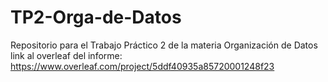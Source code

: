 # TP2-Orga-de-Datos
Repositorio para el Trabajo Práctico 2 de la materia Organización de Datos
link al overleaf del informe: https://www.overleaf.com/project/5ddf40935a85720001248f23
